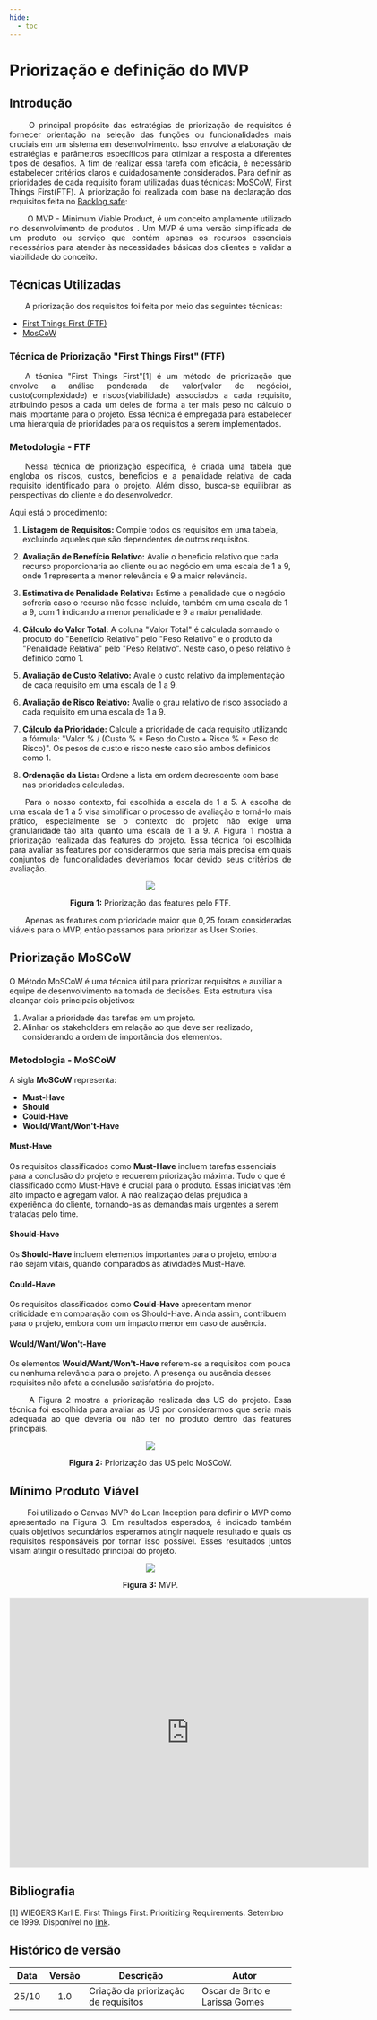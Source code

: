 ```yaml
---
hide:
  - toc
---
```


# Priorização e definição do MVP

## Introdução
<p align="justify">&emsp;&emsp; O principal propósito das estratégias de priorização de requisitos é fornecer orientação na seleção das funções ou funcionalidades mais cruciais em um sistema em desenvolvimento. Isso envolve a elaboração de estratégias e parâmetros específicos para otimizar a resposta a diferentes tipos de desafios. A fim de realizar essa tarefa com eficácia, é necessário estabelecer critérios claros e cuidadosamente considerados. Para definir as prioridades de cada requisito foram utilizadas duas técnicas: MoSCoW, First Things First(FTF). A priorização foi realizada com base na declaração dos requisitos feita no <a href="https://mdsreq-fga-unb.github.io/2023.2-ChaosManager/backlog/">Backlog safe</a>: </p>  

<p align="justify">&emsp;&emsp; O MVP - Minimum Viable Product, é um conceito amplamente utilizado no desenvolvimento de produtos . Um MVP é uma versão simplificada de um produto ou serviço que contém apenas os recursos essenciais necessários para atender às necessidades básicas dos clientes e validar a viabilidade do conceito. </p>

## Técnicas Utilizadas

<p align="justify">&emsp;&emsp;A priorização dos requisitos foi feita por meio das seguintes técnicas:</p>

- <a href="#1">First Things First (FTF)<sup></sup></a>
- <a href="#2">MosCoW<sup></sup></a>

###  <p id="1" align="justify"> Técnica de Priorização "First Things First" (FTF)

<p align="justify">&emsp;&emsp;A técnica "First Things First"[1] é um método de priorização que envolve a análise ponderada de valor(valor de negócio), custo(complexidade) e riscos(viabilidade) associados a cada requisito, atribuindo pesos a cada um deles de forma a ter mais peso no cálculo o mais importante para o projeto. Essa técnica é empregada para estabelecer uma hierarquia de prioridades para os requisitos a serem implementados.</p>

### Metodologia - FTF

<p align="justify">&emsp;&emsp;Nessa técnica de priorização específica, é criada uma tabela que engloba os riscos, custos, benefícios e a penalidade relativa de cada requisito identificado para o projeto. Além disso, busca-se equilibrar as perspectivas do cliente e do desenvolvedor.</p>

Aqui está o procedimento:

1. **Listagem de Requisitos:** Compile todos os requisitos em uma tabela, excluindo aqueles que são dependentes de outros requisitos.

2. **Avaliação de Benefício Relativo:** Avalie o benefício relativo que cada recurso proporcionaria ao cliente ou ao negócio em uma escala de 1 a 9, onde 1 representa a menor relevância e 9 a maior relevância.

3. **Estimativa de Penalidade Relativa:** Estime a penalidade que o negócio sofreria caso o recurso não fosse incluído, também em uma escala de 1 a 9, com 1 indicando a menor penalidade e 9 a maior penalidade.

4. **Cálculo do Valor Total:** A coluna "Valor Total" é calculada somando o produto do "Benefício Relativo" pelo "Peso Relativo" e o produto da "Penalidade Relativa" pelo "Peso Relativo". Neste caso, o peso relativo é definido como 1.

5. **Avaliação de Custo Relativo:** Avalie o custo relativo da implementação de cada requisito em uma escala de 1 a 9.

6. **Avaliação de Risco Relativo:** Avalie o grau relativo de risco associado a cada requisito em uma escala de 1 a 9.

7. **Cálculo da Prioridade:** Calcule a prioridade de cada requisito utilizando a fórmula: "Valor % / (Custo % * Peso do Custo + Risco % * Peso do Risco)". Os pesos de custo e risco neste caso são ambos definidos como 1.

8. **Ordenação da Lista:** Ordene a lista em ordem decrescente com base nas prioridades calculadas.

<p align="justify">&emsp;&emsp;Para o nosso  contexto, foi escolhida a escala de 1 a 5. A escolha de uma escala de 1 a 5 visa simplificar o processo de avaliação e torná-lo mais prático, especialmente se o contexto do projeto não exige uma granularidade tão alta quanto uma escala de 1 a 9. A Figura 1 mostra a priorização realizada das features do projeto. Essa técnica foi escolhida para avaliar as features por considerarmos que seria mais precisa em quais conjuntos de funcionalidades deveriamos focar devido seus critérios de avaliação.</p>

<div align="center" style="text-align: center">
<img src="https://raw.githubusercontent.com/mdsreq-fga-unb/2023.2-ChaosManager/main/docs/assets/priorizacaoMVP/ftf.png">
<p><b>Figura 1:</b> Priorização das features pelo FTF. </p>
</div>

<p align="justify">&emsp;&emsp;Apenas as features com prioridade maior que 0,25 foram consideradas viáveis para o MVP, então passamos para priorizar as User Stories.</p>

## <p id="2" align="justify"> Priorização MoSCoW

O Método MoSCoW é uma técnica útil para priorizar requisitos e auxiliar a equipe de desenvolvimento na tomada de decisões. Esta estrutura visa alcançar dois principais objetivos:

1. Avaliar a prioridade das tarefas em um projeto.
2. Alinhar os stakeholders em relação ao que deve ser realizado, considerando a ordem de importância dos elementos.

### Metodologia - MoSCoW

A sigla **MoSCoW** representa:

- **Must-Have**
- **Should**
- **Could-Have**
- **Would/Want/Won't-Have**

#### Must-Have

Os requisitos classificados como **Must-Have** incluem tarefas essenciais para a conclusão do projeto e requerem priorização máxima. Tudo o que é classificado como Must-Have é crucial para o produto. Essas iniciativas têm alto impacto e agregam valor. A não realização delas prejudica a experiência do cliente, tornando-as as demandas mais urgentes a serem tratadas pelo time.

#### Should-Have

Os **Should-Have** incluem elementos importantes para o projeto, embora não sejam vitais, quando comparados às atividades Must-Have.

#### Could-Have

Os requisitos classificados como **Could-Have** apresentam menor criticidade em comparação com os Should-Have. Ainda assim, contribuem para o projeto, embora com um impacto menor em caso de ausência.

#### Would/Want/Won't-Have

Os elementos **Would/Want/Won't-Have** referem-se a requisitos com pouca ou nenhuma relevância para o projeto. A presença ou ausência desses requisitos não afeta a conclusão satisfatória do projeto.

<p align="justify">&emsp;&emsp; A Figura 2 mostra a priorização realizada das US do projeto. Essa técnica foi escolhida para avaliar as US por considerarmos que seria mais adequada ao que deveria ou não ter no produto dentro das features principais.</p>

<div align="center" style="text-align: center">
<img src="https://raw.githubusercontent.com/mdsreq-fga-unb/2023.2-ChaosManager/main/docs/assets/priorizacaoMVP/moscow.png">
<p><b>Figura 2:</b> Priorização das US pelo MoSCoW.</p>
</div>

## Mínimo Produto Viável

<p align="justify">&emsp;&emsp; Foi utilizado o Canvas MVP do Lean Inception para definir o MVP como apresentado na Figura 3. Em resultados esperados, é indicado também quais objetivos secundários esperamos atingir naquele resultado e quais os requisitos responsáveis por tornar isso possível. Esses resultados juntos visam atingir o resultado principal do projeto.</p>

<div align="center" style="text-align: center">
<img src="https://raw.githubusercontent.com/mdsreq-fga-unb/2023.2-ChaosManager/main/docs/assets/priorizacaoMVP/mvp.png">
<p><b>Figura 3:</b> MVP.</p>
</div>

<iframe src='https://app.mural.co/embed/37616178-ef92-45f6-98c0-bea833159e45'
  width='100%'
  height='480px'
  style='min-width: 640px; min-height: 480px; background-color: #f4f4f4; border: 1px solid #efefef'
  sandbox='allow-same-origin allow-scripts allow-modals allow-popups allow-popups-to-escape-sandbox'></iframe>

## Bibliografia 
[1] WIEGERS Karl E. First Things First: Prioritizing Requirements. Setembro de 1999. Disponível no [link](https://www.processimpact.com/articles/prioritizing.pdf).

## Histórico de versão

| Data  | Versão | Descrição          | Autor           |
| :---: | :----: | ------------------ | --------------- |
| 25/10 |  1.0   | Criação da priorização de requisitos | Oscar de Brito e Larissa Gomes|